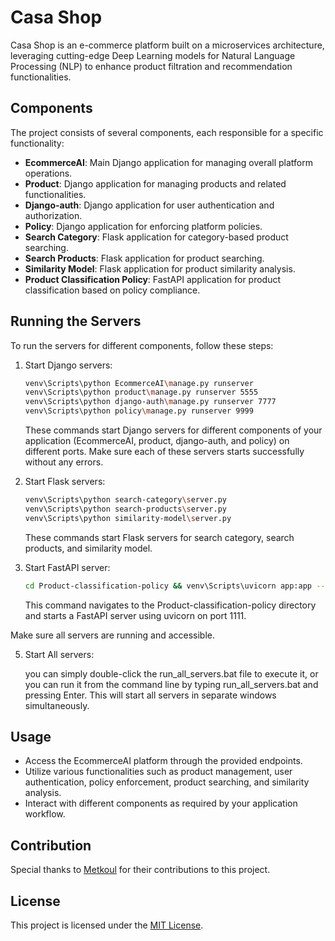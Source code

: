 # Casa Shop
Casa Shop is an e-commerce platform built on a microservices architecture, leveraging cutting-edge Deep Learning models for Natural Language Processing (NLP) to enhance product filtration and recommendation functionalities.

## Components

The project consists of several components, each responsible for a specific functionality:

- **EcommerceAI**: Main Django application for managing overall platform operations.
- **Product**: Django application for managing products and related functionalities.
- **Django-auth**: Django application for user authentication and authorization.
- **Policy**: Django application for enforcing platform policies.
- **Search Category**: Flask application for category-based product searching.
- **Search Products**: Flask application for product searching.
- **Similarity Model**: Flask application for product similarity analysis.
- **Product Classification Policy**: FastAPI application for product classification based on policy compliance.

## Running the Servers

To run the servers for different components, follow these steps:

1. Start Django servers:

    ```bash
    venv\Scripts\python EcommerceAI\manage.py runserver
    venv\Scripts\python product\manage.py runserver 5555
    venv\Scripts\python django-auth\manage.py runserver 7777
    venv\Scripts\python policy\manage.py runserver 9999
    ```
    These commands start Django servers for different components of your application (EcommerceAI, product, django-auth, and policy) on different ports. Make sure each of these servers starts successfully without any errors.


2. Start Flask servers:

    ```bash
    venv\Scripts\python search-category\server.py
    venv\Scripts\python search-products\server.py
    venv\Scripts\python similarity-model\server.py
    ```
    These commands start Flask servers for search category, search products, and similarity model.
   

4. Start FastAPI server:

    ```bash
    cd Product-classification-policy && venv\Scripts\uvicorn app:app --host 0.0.0.0 --port 1111
    ```
    This command navigates to the Product-classification-policy directory and starts a FastAPI server using uvicorn on port 1111.
   

Make sure all servers are running and accessible.

5. Start All servers:
   
   you can simply double-click the run_all_servers.bat file to execute it, or you can run it from the command line by typing run_all_servers.bat and pressing Enter. This will start all servers in separate windows simultaneously.

## Usage

- Access the EcommerceAI platform through the provided endpoints.
- Utilize various functionalities such as product management, user authentication, policy enforcement, product searching, and similarity analysis.
- Interact with different components as required by your application workflow.

## Contribution

Special thanks to [Metkoul](https://github.com/Metkoul) for their contributions to this project.

## License

This project is licensed under the [MIT License](LICENSE).
